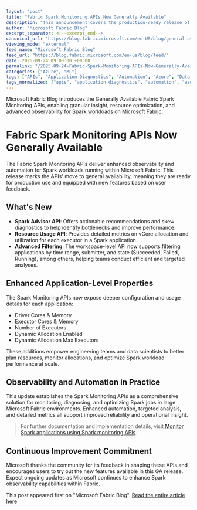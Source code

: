 ```yaml
---
layout: "post"
title: "Fabric Spark Monitoring APIs Now Generally Available"
description: "This announcement covers the production-ready release of Fabric Spark Monitoring APIs in Microsoft Fabric, introducing comprehensive observability and automation for Spark workloads. Highlights include new APIs for performance recommendations, granular resource usage metrics, filtering by application state and submitter, and new application-level configuration data for deep diagnostics and operational insight."
author: "Microsoft Fabric Blog"
excerpt_separator: <!--excerpt_end-->
canonical_url: "https://blog.fabric.microsoft.com/en-US/blog/general-availability-announcement-fabric-spark-monitoring-apis/"
viewing_mode: "external"
feed_name: "Microsoft Fabric Blog"
feed_url: "https://blog.fabric.microsoft.com/en-us/blog/feed/"
date: 2025-09-24 09:00:00 +00:00
permalink: "/2025-09-24-Fabric-Spark-Monitoring-APIs-Now-Generally-Available.html"
categories: ["Azure", "ML"]
tags: ["APIs", "Application Diagnostics", "Automation", "Azure", "Data Engineering", "Dynamic Allocation", "Microsoft Fabric", "ML", "Monitoring", "News", "Observability", "Performance Tuning", "Resource Usage API", "Scalable Workloads", "Spark", "Spark Advisor API", "Spark Monitoring APIs", "Vcore Usage"]
tags_normalized: ["apis", "application diagnostics", "automation", "azure", "data engineering", "dynamic allocation", "microsoft fabric", "ml", "monitoring", "news", "observability", "performance tuning", "resource usage api", "scalable workloads", "spark", "spark advisor api", "spark monitoring apis", "vcore usage"]
---
```


Microsoft Fabric Blog introduces the Generally Available Fabric Spark Monitoring APIs, enabling granular insight, resource optimization, and advanced observability for Spark workloads on Microsoft Fabric.<!--excerpt_end-->

# Fabric Spark Monitoring APIs Now Generally Available

The Fabric Spark Monitoring APIs deliver enhanced observability and automation for Spark workloads running within Microsoft Fabric. This release marks the APIs' move to general availability, meaning they are ready for production use and equipped with new features based on user feedback.

## What's New

- **Spark Advisor API**: Offers actionable recommendations and skew diagnostics to help identify bottlenecks and improve performance.
- **Resource Usage API**: Provides detailed metrics on vCore allocation and utilization for each executor in a Spark application.
- **Advanced Filtering**: The workspace-level API now supports filtering applications by time range, submitter, and state (Succeeded, Failed, Running), among others, helping teams conduct efficient and targeted analyses.

## Enhanced Application-Level Properties

The Spark Monitoring APIs now expose deeper configuration and usage details for each application:

- Driver Cores & Memory
- Executor Cores & Memory
- Number of Executors
- Dynamic Allocation Enabled
- Dynamic Allocation Max Executors

These additions empower engineering teams and data scientists to better plan resources, monitor allocations, and optimize Spark workload performance at scale.

## Observability and Automation in Practice

This update establishes the Spark Monitoring APIs as a comprehensive solution for monitoring, diagnosing, and optimizing Spark jobs in large Microsoft Fabric environments. Enhanced automation, targeted analysis, and detailed metrics all support improved reliability and operational insight.

> For further documentation and implementation details, visit [Monitor Spark applications using Spark monitoring APIs](https://learn.microsoft.com/fabric/data-engineering/spark-monitoring-api-overview).

## Continuous Improvement Commitment

Microsoft thanks the community for its feedback in shaping these APIs and encourages users to try out the new features available in this GA release. Expect ongoing updates as Microsoft continues to enhance Spark observability capabilities within Fabric.

This post appeared first on "Microsoft Fabric Blog". [Read the entire article here](https://blog.fabric.microsoft.com/en-US/blog/general-availability-announcement-fabric-spark-monitoring-apis/)
